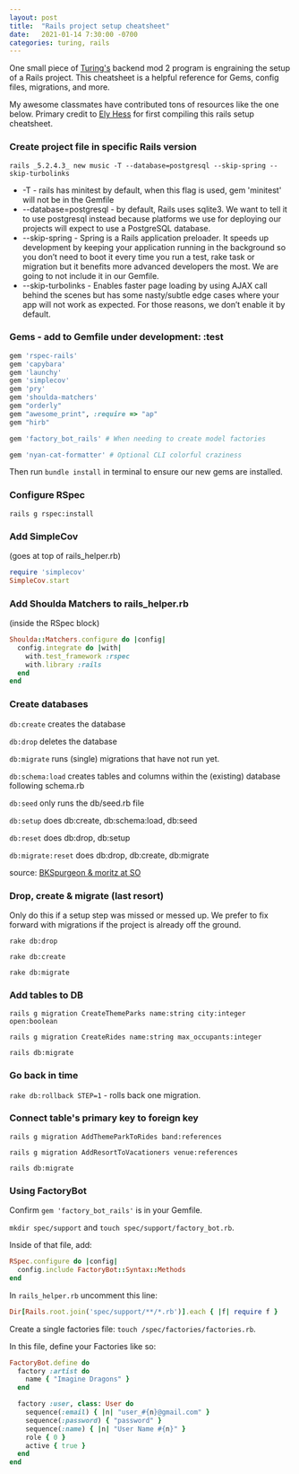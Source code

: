 ```yaml
---
layout: post
title:  "Rails project setup cheatsheet"
date:   2021-01-14 7:30:00 -0700
categories: turing, rails
---
```

One small piece of [Turing's](https://turing.io/) backend mod 2 program is engraining the setup of a Rails project. This cheatsheet is a helpful reference for Gems, config files, migrations, and more.

My awesome classmates have contributed tons of resources like the one below. Primary credit to [Ely Hess](https://www.linkedin.com/in/ely-hess-766716141/) for first compiling this rails setup cheatsheet.

### Create project file in specific Rails version

`rails _5.2.4.3_ new music -T --database=postgresql --skip-spring --skip-turbolinks`

- -T - rails has minitest by default, when this flag is used, gem 'minitest' will not be in the Gemfile
- --database=postgresql - by default, Rails uses sqlite3. We want to tell it to use postgresql instead because platforms we use for deploying our projects will expect to use a PostgreSQL database.
- --skip-spring - Spring is a Rails application preloader. It speeds up development by keeping your application running in the background so you don’t need to boot it every time you run a test, rake task or migration but it benefits more advanced developers the most. We are going to not include it in our Gemfile.
- --skip-turbolinks - Enables faster page loading by using AJAX call behind the scenes but has some nasty/subtle edge cases where your app will not work as expected. For those reasons, we don’t enable it by default.

### Gems - add to Gemfile under development: :test

```ruby
gem 'rspec-rails'
gem 'capybara'
gem 'launchy'
gem 'simplecov'
gem 'pry'
gem 'shoulda-matchers'
gem "orderly"
gem "awesome_print", :require => "ap"
gem "hirb"

gem 'factory_bot_rails' # When needing to create model factories

gem 'nyan-cat-formatter' # Optional CLI colorful craziness
```

Then run `bundle install` in terminal to ensure our new gems are installed.

### Configure RSpec

`rails g rspec:install`

### Add SimpleCov

(goes at top of rails_helper.rb)

```ruby
require 'simplecov'
SimpleCov.start
```

### Add Shoulda Matchers to rails_helper.rb

(inside the RSpec block)

```ruby
Shoulda::Matchers.configure do |config|
  config.integrate do |with|
    with.test_framework :rspec
    with.library :rails
  end
end
```

### Create databases

`db:create` creates the database

`db:drop` deletes the database

`db:migrate` runs (single) migrations that have not run yet.

`db:schema:load` creates tables and columns within the (existing) database following schema.rb

`db:seed` only runs the db/seed.rb file

`db:setup` does db:create, db:schema:load, db:seed

`db:reset` does db:drop, db:setup

`db:migrate:reset` does db:drop, db:create, db:migrate

source: [BKSpurgeon & moritz at SO](https://stackoverflow.com/a/10302357/14060786)

### Drop, create & migrate (last resort)

Only do this if a setup step was missed or messed up. We prefer to fix forward with migrations if the project is already off the ground.

`rake db:drop`

`rake db:create`

`rake db:migrate`

### Add tables to DB

`rails g migration CreateThemeParks name:string city:integer open:boolean`

`rails g migration CreateRides name:string max_occupants:integer`

`rails db:migrate`

### Go back in time

`rake db:rollback STEP=1` - rolls back one migration.

### Connect table's primary key to foreign key

`rails g migration AddThemeParkToRides band:references`

`rails g migration AddResortToVacationers venue:references`

`rails db:migrate`

### Using FactoryBot

Confirm `gem 'factory_bot_rails'` is in your Gemfile.

`mkdir spec/support` and `touch spec/support/factory_bot.rb`.

Inside of that file, add:

```ruby
RSpec.configure do |config|
  config.include FactoryBot::Syntax::Methods
end
```

In `rails_helper.rb` uncomment this line:

```ruby
Dir[Rails.root.join('spec/support/**/*.rb')].each { |f| require f }
```

Create a single factories file: `touch /spec/factories/factories.rb`.

In this file, define your Factories like so:

```ruby
FactoryBot.define do
  factory :artist do
    name { "Imagine Dragons" }
  end

  factory :user, class: User do
    sequence(:email) { |n| "user_#{n}@gmail.com" }
    sequence(:password) { "password" }
    sequence(:name) { |n| "User Name #{n}" }
    role { 0 }
    active { true }
  end
end
```
